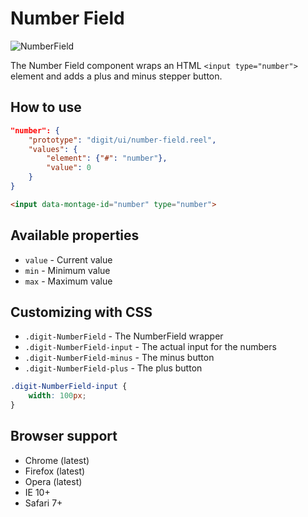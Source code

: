 # Number Field

![NumberField](screenshot.png)

The Number Field component wraps an HTML `<input type="number">` element and adds a plus and minus stepper button.

## How to use

```json
"number": {
    "prototype": "digit/ui/number-field.reel",
    "values": {
        "element": {"#": "number"},
        "value": 0
    }
}
```

```html
<input data-montage-id="number" type="number">
```


## Available properties

* `value` - Current value
* `min` - Minimum value
* `max` - Maximum value



## Customizing with CSS

* `.digit-NumberField` - The NumberField wrapper
* `.digit-NumberField-input` - The actual input for the numbers
* `.digit-NumberField-minus` - The minus button
* `.digit-NumberField-plus` - The plus button

```css
.digit-NumberField-input {
    width: 100px;
}
```



## Browser support

* Chrome (latest)
* Firefox (latest)
* Opera (latest)
* IE 10+
* Safari 7+
